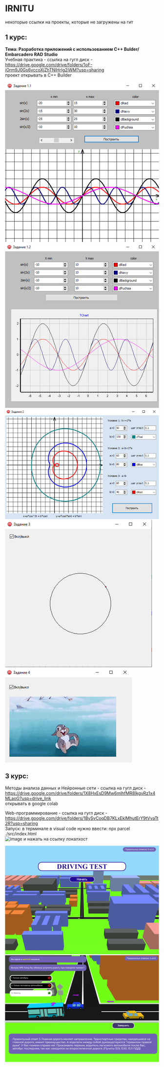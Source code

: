 # IRNITU
некоторые ссылки на проекты, которые не загружены на гит  
## 1 курс:  
__Тема: Разработка приложений с использованием С++ Bulder/ Embarcadero RAD Studio__    
Учебная практика - ссылка на гугл диск - https://drive.google.com/drive/folders/1oF-iOrm9J0Gs6vccoXjZhTNIHrIg2iWM?usp=sharing  
проект открывать в С++ Builder

![image](https://github.com/ArbakovaAnastasia/IRNITU/blob/main/1%20курс%20-%20Учебная%20практика/1.png)
![image](https://github.com/ArbakovaAnastasia/IRNITU/blob/main/1%20курс%20-%20Учебная%20практика/2.png)
![image](https://github.com/ArbakovaAnastasia/IRNITU/blob/main/1%20курс%20-%20Учебная%20практика/3.png)
![image](https://github.com/ArbakovaAnastasia/IRNITU/blob/main/1%20курс%20-%20Учебная%20практика/4.png)
![image](https://github.com/ArbakovaAnastasia/IRNITU/blob/main/1%20курс%20-%20Учебная%20практика/5.png)

## 3 курс:  
Методы анализа данных и Нейронные сети - ссылка на гугл диск - https://drive.google.com/drive/folders/1X8HxEsD9Mw6mlhfMR8lkgvRz1x4MLaoG?usp=drive_link  
открывать в google colab  

Web-программирование - ссылка на гугл диск - https://drive.google.com/drive/folders/1BySvCoqDB7KLxEklMhutErY9tVvaTt2R?usp=sharing  
Запуск: в терминале в visual code нужно ввести: npx parcel ./src/index.html  
![image](https://github.com/ArbakovaAnastasia/IRNITU/assets/145789295/263465d9-a169-4df7-a162-d8f015f56601)
и нажать на ссылку локалхост

![image](https://github.com/ArbakovaAnastasia/IRNITU/blob/main/3%20курс%20-%20Web/11.png)
![image](https://github.com/ArbakovaAnastasia/IRNITU/blob/main/3%20курс%20-%20Web/22.png)
